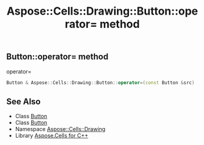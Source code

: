 ﻿---
title: Aspose::Cells::Drawing::Button::operator= method
linktitle: operator=
second_title: Aspose.Cells for C++ API Reference
description: 'Aspose::Cells::Drawing::Button::operator= method. operator= in C++.'
type: docs
weight: 300
url: /cpp/aspose.cells.drawing/button/operator_asm/
---
## Button::operator= method


operator=

```cpp
Button & Aspose::Cells::Drawing::Button::operator=(const Button &src)
```

## See Also

* Class [Button](../)
* Class [Button](../)
* Namespace [Aspose::Cells::Drawing](../../)
* Library [Aspose.Cells for C++](../../../)
